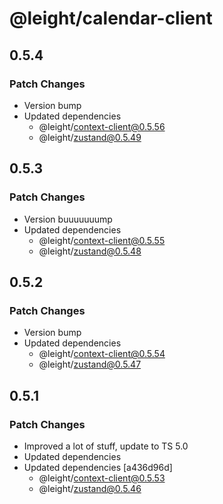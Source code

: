# @leight/calendar-client

## 0.5.4

### Patch Changes

- Version bump
- Updated dependencies
    - @leight/context-client@0.5.56
    - @leight/zustand@0.5.49

## 0.5.3

### Patch Changes

- Version buuuuuuump
- Updated dependencies
    - @leight/context-client@0.5.55
    - @leight/zustand@0.5.48

## 0.5.2

### Patch Changes

- Version bump
- Updated dependencies
    - @leight/context-client@0.5.54
    - @leight/zustand@0.5.47

## 0.5.1

### Patch Changes

- Improved a lot of stuff, update to TS 5.0
- Updated dependencies
- Updated dependencies [a436d96d]
    - @leight/context-client@0.5.53
    - @leight/zustand@0.5.46
